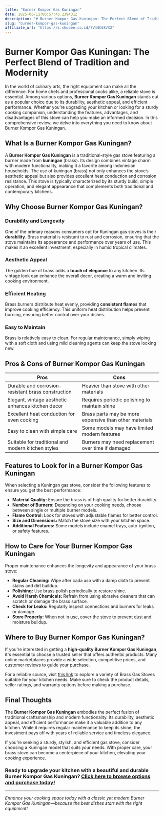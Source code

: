 ```yaml
---
title: "Burner Kompor Gas Kuningan"
date: 2025-06-11T00:57:45.239431Z
description: "# Burner Kompor Gas Kuningan: The Perfect Blend of Tradition and Modernity..."
slug: "burner-kompor-gas-kuningan"
affiliate_url: "https://s.shopee.co.id/7V44C68VX2"
---
```

# Burner Kompor Gas Kuningan: The Perfect Blend of Tradition and Modernity

In the world of culinary arts, the right equipment can make all the difference. For home chefs and professional cooks alike, a reliable stove is essential. Among various options, **Burner Kompor Gas Kuningan** stands out as a popular choice due to its durability, aesthetic appeal, and efficient performance. Whether you're upgrading your kitchen or looking for a sturdy cooking companion, understanding the features, advantages, and disadvantages of this stove can help you make an informed decision. In this comprehensive review, we delve into everything you need to know about Burner Kompor Gas Kuningan.

## What Is a Burner Kompor Gas Kuningan?

A **Burner Kompor Gas Kuningan** is a traditional-style gas stove featuring a burner made from **kuningan** (brass). Its design combines vintage charm with modern functionality, making it a favorite among Indonesian households. The use of kuningan (brass) not only enhances the stove’s aesthetic appeal but also provides excellent heat conduction and corrosion resistance. This stove is typically characterized by its sturdy build, simple operation, and elegant appearance that complements both traditional and contemporary kitchens.

## Why Choose Burner Kompor Gas Kuningan?

### Durability and Longevity

One of the primary reasons consumers opt for Kuningan gas stoves is their **durability**. Brass material is resistant to rust and corrosion, ensuring that the stove maintains its appearance and performance over years of use. This makes it an excellent investment, especially in humid tropical climates.

### Aesthetic Appeal

The golden hue of brass adds a **touch of elegance** to any kitchen. Its vintage look can enhance the overall decor, creating a warm and inviting cooking environment.

### Efficient Heating

Brass burners distribute heat evenly, providing **consistent flames** that improve cooking efficiency. This uniform heat distribution helps prevent burning, ensuring better control over your dishes.

### Easy to Maintain

Brass is relatively easy to clean. For regular maintenance, simply wiping with a soft cloth and using mild cleaning agents can keep the stove looking new.

## Pros & Cons of Burner Kompor Gas Kuningan

| **Pros** | **Cons** |
|---|---|
| Durable and corrosion-resistant brass construction | Heavier than stove with other materials |
| Elegant, vintage aesthetic enhances kitchen decor | Requires periodic polishing to maintain shine |
| Excellent heat conduction for even cooking | Brass parts may be more expensive than other materials |
| Easy to clean with simple care | Some models may have limited modern features |
| Suitable for traditional and modern kitchen styles | Burners may need replacement over time if damaged |

## Features to Look for in a Burner Kompor Gas Kuningan

When selecting a Kuningan gas stove, consider the following features to ensure you get the best performance:

- **Material Quality:** Ensure the brass is of high quality for better durability.
- **Number of Burners:** Depending on your cooking needs, choose between single or multiple burner models.
- **Flame Control:** Look for stoves with adjustable flames for better control.
- **Size and Dimensions:** Match the stove size with your kitchen space.
- **Additional Features:** Some models include enamel trays, auto-ignition, or safety features.

## How to Care for Your Burner Kompor Gas Kuningan

Proper maintenance enhances the longevity and appearance of your brass stove:

- **Regular Cleaning:** Wipe after cada uso with a damp cloth to prevent stains and dirt buildup.
- **Polishing:** Use brass polish periodically to restore shine.
- **Avoid Harsh Chemicals:** Refrain from using abrasive cleaners that can scratch or damage the brass surface.
- **Check for Leaks:** Regularly inspect connections and burners for leaks or damage.
- **Store Properly:** When not in use, cover the stove to prevent dust and moisture buildup.

## Where to Buy Burner Kompor Gas Kuningan?

If you're interested in getting a **high-quality Burner Kompor Gas Kuningan**, it's essential to choose a trusted seller that offers authentic products. Many online marketplaces provide a wide selection, competitive prices, and customer reviews to guide your purchase.

For a reliable source, visit [this link](https://s.shopee.co.id/7V44C68VX2) to explore a variety of Brass Gas Stoves suitable for your kitchen needs. Make sure to check the product details, seller ratings, and warranty options before making a purchase.

## Final Thoughts

The **Burner Kompor Gas Kuningan** embodies the perfect fusion of traditional craftsmanship and modern functionality. Its durability, aesthetic appeal, and efficient performance make it a valuable addition to any kitchen. While it requires regular maintenance to keep its shine, the investment pays off with years of reliable service and timeless elegance.

If you're seeking a sturdy, stylish, and efficient gas stove, consider choosing a Kuningan model that suits your needs. With proper care, your brass stove can become a centerpiece of your kitchen, elevating your cooking experience.

### Ready to upgrade your kitchen with a beautiful and durable Burner Kompor Gas Kuningan? **[Click here to browse options and purchase today!](https://s.shopee.co.id/7V44C68VX2)**

---

*Enhance your cooking space today with a classic yet modern Burner Kompor Gas Kuningan—because the best dishes start with the right equipment!*